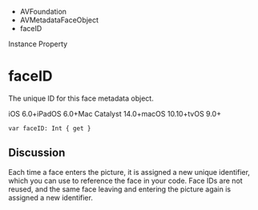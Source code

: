 

- AVFoundation
- AVMetadataFaceObject
-  faceID 

Instance Property

# faceID

The unique ID for this face metadata object.

iOS 6.0+iPadOS 6.0+Mac Catalyst 14.0+macOS 10.10+tvOS 9.0+

``` source
var faceID: Int { get }
```

## Discussion

Each time a face enters the picture, it is assigned a new unique identifier, which you can use to reference the face in your code. Face IDs are not reused, and the same face leaving and entering the picture again is assigned a new identifier.

